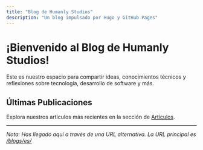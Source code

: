 ```yaml
---
title: "Blog de Humanly Studios"
description: "Un blog impulsado por Hugo y GitHub Pages"
---
```


# ¡Bienvenido al Blog de Humanly Studios!

Este es nuestro espacio para compartir ideas, conocimientos técnicos y reflexiones sobre tecnología, desarrollo de software y más.

## Últimas Publicaciones

Explora nuestros artículos más recientes en la sección de [Artículos](/blogs/es/posts/).

---

*Nota: Has llegado aquí a través de una URL alternativa. La URL principal es [/blogs/es/](/blogs/es/)*
